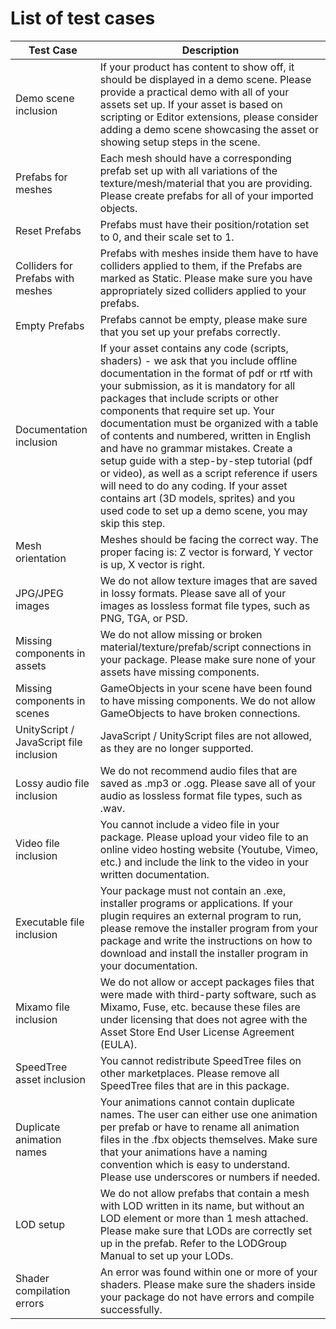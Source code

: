 # List of test cases

| Test Case                               | Description                                                                                                                                                                                                                                                                                                                                                                                                                                                                                                                                                                                                                                |
|-----------------------------------------|--------------------------------------------------------------------------------------------------------------------------------------------------------------------------------------------------------------------------------------------------------------------------------------------------------------------------------------------------------------------------------------------------------------------------------------------------------------------------------------------------------------------------------------------------------------------------------------------------------------------------------------------|
| Demo scene inclusion                    | If your product has content to show off, it should be displayed in a demo scene. Please provide a practical demo with all of your assets set up. If your asset is based on scripting or Editor extensions, please consider adding a demo scene showcasing the asset or showing setup steps in the scene.                                                                                                                                                                                                                                                                                                                                   |
| Prefabs for meshes                      | Each mesh should have a corresponding prefab set up with all variations of the texture/mesh/material that you are providing. Please create prefabs for all of your imported objects.                                                                                                                                                                                                                                                                                                                                                                                                                                                       |
| Reset Prefabs                           | Prefabs must have their position/rotation set to 0, and their scale set to 1.                                                                                                                                                                                                                                                                                                                                                                                                                                                                                                                                                              |
| Colliders for Prefabs with meshes       | Prefabs with meshes inside them have to have colliders applied to them, if the Prefabs are marked as Static. Please make sure you have appropriately sized colliders applied to your prefabs.                                                                                                                                                                                                                                                                                                                                                                                                                                              |
| Empty Prefabs                           | Prefabs cannot be empty, please make sure that you set up your prefabs correctly.                                                                                                                                                                                                                                                                                                                                                                                                                                                                                                                                                          |
| Documentation inclusion                 | If your asset contains any code (scripts, shaders) - we ask that you include offline documentation in the format of pdf or rtf with your submission, as it is mandatory for all packages that include scripts or other components that require set up. Your documentation must be organized with a table of contents and numbered, written in English and have no grammar mistakes. Create a setup guide with a step-by-step tutorial (pdf or video), as well as a script reference if users will need to do any coding. If your asset contains art (3D models, sprites) and you used code to set up a demo scene, you may skip this step. |
| Mesh orientation                        | Meshes should be facing the correct way. The proper facing is: Z vector is forward, Y vector is up, X vector is right.                                                                                                                                                                                                                                                                                                                                                                                                                                                                                                                     |
| JPG/JPEG images                         | We do not allow texture images that are saved in lossy formats. Please save all of your images as lossless format file types, such as PNG, TGA, or PSD.                                                                                                                                                                                                                                                                                                                                                                                                                                                                                    |
| Missing components in assets            | We do not allow missing or broken material/texture/prefab/script connections in your package. Please make sure none of your assets have missing components.                                                                                                                                                                                                                                                                                                                                                                                                                                                                                |
| Missing components in scenes            | GameObjects in your scene have been found to have missing components. We do not allow GameObjects to have broken connections.                                                                                                                                                                                                                                                                                                                                                                                                                                                                                                              |
| UnityScript / JavaScript file inclusion | JavaScript / UnityScript files are not allowed, as they are no longer supported.                                                                                                                                                                                                                                                                                                                                                                                                                                                                                                                                                           |
| Lossy audio file inclusion              | We do not recommend audio files that are saved as .mp3 or .ogg. Please save all of your audio as lossless format file types, such as .wav.                                                                                                                                                                                                                                                                                                                                                                                                                                                                                                 |
| Video file inclusion                    | You cannot include a video file in your package. Please upload your video file to an online video hosting website (Youtube, Vimeo, etc.) and include the link to the video in your written documentation.                                                                                                                                                                                                                                                                                                                                                                                                                                  |
| Executable file inclusion               | Your package must not contain an .exe, installer programs or applications. If your plugin requires an external program to run, please remove the installer program from your package and write the instructions on how to download and install the installer program in your documentation.                                                                                                                                                                                                                                                                                                                                                |
| Mixamo file inclusion                   | We do not allow or accept packages files that were made with third-party software, such as Mixamo, Fuse, etc. because these files are under licensing that does not agree with the Asset Store End User License Agreement (EULA).                                                                                                                                                                                                                                                                                                                                                                                                          |
| SpeedTree asset inclusion               | You cannot redistribute SpeedTree files on other marketplaces. Please remove all SpeedTree files that are in this package.                                                                                                                                                                                                                                                                                                                                                                                                                                                                                                                 |
| Duplicate animation names               | Your animations cannot contain duplicate names. The user can either use one animation per prefab or have to rename all animation files in the .fbx objects themselves. Make sure that your animations have a naming convention which is easy to understand. Please use underscores or numbers if needed.                                                                                                                                                                                                                                                                                                                                   |
| LOD setup                               | We do not allow prefabs that contain a mesh with LOD written in  its name, but without an LOD element or more than 1 mesh attached. Please  make sure that LODs are correctly set up in the prefab. Refer to the LODGroup  Manual to set up your LODs.                                                                                                                                                                                                                                                                                                                                                                                     |
| Shader compilation errors               | An error was found within one or more of your shaders. Please make sure the shaders inside your package do not have errors and compile successfully.                                                                                                                                                                                                                                                                                                                                                                                                                                                                                       |
